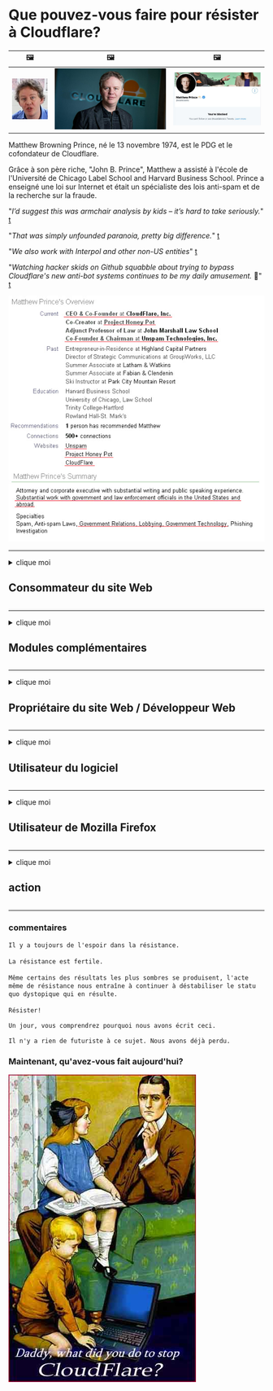 # Que pouvez-vous faire pour résister à Cloudflare?

| 🖼 | 🖼 | 🖼 |
| --- | --- | --- |
| ![](../image/matthew_prince_teen.jpg) | ![](../image/matthew_prince.jpg) | ![](../image/blockedbymatthewprince.jpg) |


Matthew Browning Prince, né le 13 novembre 1974, est le PDG et le cofondateur de Cloudflare.

Grâce à son père riche, "John B. Prince", Matthew a assisté à l'école de l'Université de Chicago Label School and Harvard Business School.
Prince a enseigné une loi sur Internet et était un spécialiste des lois anti-spam et de la recherche sur la fraude.


"*I’d suggest this was armchair analysis by kids – it’s hard to take seriously.*" [t](https://www.theguardian.com/technology/2015/nov/19/cloudflare-accused-by-anonymous-helping-isis)

"*That was simply unfounded paranoia, pretty big difference.*"  [t](https://twitter.com/xxdesmus/status/992757936123359233)

"*We also work with Interpol and other non-US entities*" [t](https://twitter.com/eastdakota/status/1203028504184360960)

"*Watching hacker skids on Github squabble about trying to bypass Cloudflare's new anti-bot systems continues to be my daily amusement.* 🍿" [t](https://twitter.com/eastdakota/status/1273277839102656515)


![](../image/whoismp.jpg)

---


<details>
<summary>clique moi

## Consommateur du site Web
</summary>


- Si le site Web que vous aimez utilise Cloudflare, dites-leur de ne pas utiliser Cloudflare.
  - Se plaindre sur les réseaux sociaux tels que Facebook, Reddit, Twitter ou Mastodon ne fait aucune différence. [Les actions sont plus bruyantes que les hashtags.](https://twitter.com/phyzonloop/status/1274132092490862594)
  - Essayez de contacter le propriétaire du site Web si vous souhaitez vous rendre utile.

[Cloudflare a dit](https://github.com/Eloston/ungoogled-chromium/issues/783):
```
Nous vous recommandons de contacter les administrateurs pour les services ou sites spécifiques avec lesquels vous rencontrez des problèmes et de partager votre expérience.
```

[Si vous ne le demandez pas, le propriétaire du site Web ne connaîtra jamais ce problème.](../PEOPLE.md)

![](../image/liberapay.jpg)

[Exemple réussi](https://counterpartytalk.org/t/turn-off-cloudflare-on-counterparty-co-plz/164/5).<br>
Vous avez un problème? [Élevez votre voix maintenant.](https://github.com/maraoz/maraoz.github.io/issues/1) Exemple ci-dessous.

```
Vous ne faites que contribuer à la censure des entreprises et à la surveillance de masse.
http://crimeflare.eu.org
```

```
Votre page Web se trouve dans le jardin clos privé abusant de la vie privée de CloudFlare.
http://crimeflare.eu.org
```

- Prenez le temps de lire la politique de confidentialité du site Web.
  - si le site Web est derrière Cloudflare ou si le site Web utilise des services connectés à Cloudflare.

Il doit expliquer ce qu'est le "Cloudflare" et demander la permission de partager vos données avec Cloudflare. Le non-respect de cette consigne entraînera un abus de confiance et le site Web en question doit être évité.

[Un exemple de politique de confidentialité acceptable est ici](https://archive.is/bDlTz) ("Subprocessors" > "Entity Name")

```
J'ai lu votre politique de confidentialité et je ne trouve pas le mot Cloudflare.
Je refuse de partager des données avec vous si vous continuez à transmettre mes données à Cloudflare.
http://crimeflare.eu.org
```

Ceci est un exemple de politique de confidentialité qui n'a pas le mot Cloudflare.
[Liberland Jobs](https://archive.is/daKIr) [privacy policy](https://docsend.com/view/feiwyte):

![](../image/cfwontobey.jpg)

Cloudflare a sa propre politique de confidentialité.
[Cloudflare adore faire du doxxing.](https://www.reddit.com/r/GamerGhazi/comments/2s64fe/be_wary_reporting_to_cloudflare/)

Voici un bon exemple de formulaire d'inscription de site Web.
AFAIK, aucun site Web ne le fait. Leur ferez-vous confiance?

```
En cliquant sur «S'inscrire à XYZ», vous acceptez nos conditions d'utilisation et notre déclaration de confidentialité.
Vous acceptez également de partager vos données avec Cloudflare et acceptez également la déclaration de confidentialité de cloudflare.
Si Cloudflare divulgue vos informations ou ne vous permet pas de vous connecter à nos serveurs, ce n'est pas de notre faute. [*]

[ S'inscrire ] [ je ne suis pas d'accord ]
```
[*] [PEOPLE.md](../PEOPLE.md)


- Essayez de ne pas utiliser leur service. N'oubliez pas que Cloudflare vous surveille.
  - ["I'm in your TLS, sniffin' your passworz"](../image/iminurtls.jpg)

- Recherchez un autre site Web. Il existe des alternatives et des opportunités sur Internet!

- Convainquez vos amis d'utiliser Tor au quotidien.
  - L'anonymat devrait être la norme de l'Internet ouvert!
  - [Notez que le projet Tor n'aime pas ce projet.](../HISTORY.md)

</details>

------

<details>
<summary>clique moi

## Modules complémentaires
</summary>

- Si votre navigateur est Firefox, Tor Browser ou Ungoogled Chromium, utilisez l'un de ces modules complémentaires ci-dessous.
  - Si vous souhaitez ajouter un autre nouveau module complémentaire, renseignez-vous d'abord.


| Nom | Développeur | Soutien | Peut bloquer | Peut notifier | Chrome |
| -------- | -------- | -------- | -------- | -------- | -------- |
| [Bloku Cloudflaron MITM-Atakon](../subfiles/addon/bcma.md) | #Addon | [ ? ](http://crimeflare.eu.org/) | **Oui**     | **Oui**     |  **Oui** |
| [Ĉu ligoj estas vundeblaj al MITM-atako?](../subfiles/addon/ismm.md) | #Addon | [ ? ](http://crimeflare.eu.org/) | Non     | **Oui**     |  **Oui** |
| [Ĉu ĉi tiuj ligoj blokos Tor-uzanton?](../subfiles/addon/isat.md) | #Addon | [ ? ](http://crimeflare.eu.org/) | Non     | **Oui**     |  **Oui** |
| [Block Cloudflare MITM Attack](https://trac.torproject.org/projects/tor/attachment/ticket/24351/block_cloudflare_mitm_attack-1.0.14.1-an%2Bfx.xpi)<br>[**DELETED BY TOR PROJECT**](../HISTORY.md) | nullius | [ ? ](../tool/block_cloudflare_mitm_fx), [Link](http://crimeflare.eu.org/) | **Oui**     | **Oui**     |  Non |
| [TPRB](http://sw.nnpaefp7pkadbxxkhz2agtbv2a4g5sgo2fbmv3i7czaua354334uqqad.onion/) | Sw | [ ? ](http://sw.nnpaefp7pkadbxxkhz2agtbv2a4g5sgo2fbmv3i7czaua354334uqqad.onion/) | **Oui**     | **Oui**     |  Non |
| [Detect Cloudflare](https://addons.mozilla.org/en-US/firefox/addon/detect-cloudflare/) | Frank Otto | [ ? ](https://github.com/traktofon/cf-detect) | Non     | **Oui**     |  Non |
| [True Sight](https://addons.mozilla.org/en-US/firefox/addon/detect-cloudflare-plus/) | claustromaniac | [ ? ](https://github.com/claustromaniac/detect-cloudflare-plus) | Non     | **Oui**     |  Non |
| [Which Cloudflare datacenter am I visiting?](https://addons.mozilla.org/en-US/firefox/addon/cf-pop/) | 依云 | [ ? ](https://github.com/lilydjwg/cf-pop) | Non     | **Oui**     |  Non |
| [My Privacy DNS - Link Details](https://mypdns.org/infrastructure/mypdns-reporter/-/blob/master/client/addon.md#mypdns-link-details) | My Privacy DNS | [ ? ](https://mypdns.org/MypDNS/support/-/issues) | Ingen     | **Ja**     |  Ingen |


- "Decentraleyes" peut arrêter la connexion à "CDNJS (Cloudflare)".
  - Il empêche de nombreuses requêtes d'atteindre les réseaux et sert des fichiers locaux pour empêcher les sites de se briser.
  - Le développeur a répondu: "[very concerning indeed](https://github.com/Synzvato/decentraleyes/issues/236#issuecomment-352049501)", "[widespread usage severely centralizes the web](https://github.com/Synzvato/decentraleyes/issues/251#issuecomment-366752049)"

- [Vous pouvez également supprimer ou vous méfier du certificat Cloudflare de votre autorité de certification (CA).](https://www.ssl.com/how-to/remove-root-certificate-firefox/)

</details>

------

<details>
<summary>clique moi

## Propriétaire du site Web / Développeur Web
</summary>


![](../image/word_cloudflarefree.jpg)

- N'utilisez pas la solution Cloudflare, période.
  - Vous pouvez faire mieux que ça, non? [Voici comment supprimer des abonnements, des plans, des domaines ou des comptes Cloudflare.](https://support.cloudflare.com/hc/en-us/articles/200167776-Removing-subscriptions-plans-domains-or-accounts)

| 🖼 | 🖼 |
| --- | --- |
| ![](../image/htmlalertcloudflare.jpg) | ![](../image/htmlalertcloudflare2.jpg) |

- Vous voulez plus de clients? Vous savez ce qu'il faut faire. L'indice est "au-dessus de la ligne".
  - [Bonjour, vous avez écrit "Nous prenons votre vie privée au sérieux" mais j'ai eu "Erreur 403 Proxy anonyme interdit non autorisé".](https://it.slashdot.org/story/19/02/19/0033255/stop-saying-we-take-your-privacy-and-security-seriously) Pourquoi bloquez-vous Tor ou VPN? Et pourquoi bloquez-vous les e-mails temporaires?

![](../image/anonexist.jpg)

- L'utilisation de Cloudflare augmentera les risques de panne. Les visiteurs ne peuvent pas accéder à votre site Web si votre serveur est en panne ou Cloudflare est en panne.
  - [Pensiez-vous vraiment que Cloudflare ne tomberait jamais en panne?](https://www.ibtimes.com/cloudflare-down-not-working-sites-producing-504-gateway-timeout-errors-2618008) [Another](https://twitter.com/Jedduff/status/1097875615997399040) [sample](https://twitter.com/search?f=tweets&vertical=default&q=Cloudflare%20is%20having%20problems). [Need more](../PEOPLE.md)?

![](../image/cloudflareinternalerror.jpg)

- L'utilisation de Cloudflare pour proxy votre «service API», «serveur de mise à jour logicielle» ou «flux RSS» nuira à votre client. Un client vous a appelé et vous a dit "Je ne peux plus utiliser votre API", et vous n'avez aucune idée de ce qui se passe. Cloudflare peut bloquer silencieusement votre client. Pensez-vous que ça va?
  - Il existe de nombreux services en ligne de lecteur RSS et de lecteur RSS. Pourquoi publiez-vous des flux RSS si vous n'autorisez pas les gens à s'abonner?

![](../image/rssfeedovercf.jpg)

- Avez-vous besoin d'un certificat HTTPS? Utilisez "Let's Encrypt" ou achetez-le simplement auprès d'une société CA.

- Avez-vous besoin d'un serveur DNS? Vous ne pouvez pas configurer votre propre serveur? Et eux: [Hurricane Electric Free DNS](https://dns.he.net/), [Dyn.com](https://dyn.com/dns/), [1984 Hosting](https://www.1984hosting.com/), [Afraid.Org (L'administrateur supprime votre compte si vous utilisez TOR)](https://freedns.afraid.org/)
  - [Alternativoj al DNS](../subfiles/alternative/domaindns.md)

- Vous recherchez un service d'hébergement? Gratuit seulement? Et eux: [Onion Service](http://vww6ybal4bd7szmgncyruucpgfkqahzddi37ktceo3ah7ngmcopnpyyd.onion/en/security/network-security/tor/onionservices-best-practices), [Free Web Hosting Area](https://freewha.com/), [Autistici/Inventati Web Site Hosting](https://www.autinv5q6en4gpf4.onion/services/website), [Github Pages](https://pages.github.com/), [Surge](https://surge.sh/)
  - [Alternatives à Cloudflare](../subfiles/alternative/cloudflare.md)

- Utilisez-vous "cloudflare-ipfs.com"? [Savez-vous que Cloudflare IPFS est mauvais?](../PEOPLE.md)

- Installez le pare-feu d'application Web tel que OWASP et Fail2Ban sur votre serveur et configurez-le correctement.
  - Bloquer Tor n'est pas une solution. Ne punissez pas tout le monde uniquement pour les petits mauvais utilisateurs.

- Redirigez ou empêchez les utilisateurs de "Cloudflare Warp" d'accéder à votre site Web. Et donnez une raison si vous le pouvez.

> Liste IP: "[Plages IP actuelles de Cloudflare](cloudflare_inc/)"

> A: Bloquez-les

```
server {
...
deny 173.245.48.0/20;
deny 103.21.244.0/22;
deny 103.22.200.0/22;
deny 103.31.4.0/22;
deny 141.101.64.0/18;
deny 108.162.192.0/18;
deny 190.93.240.0/20;
deny 188.114.96.0/20;
deny 197.234.240.0/22;
deny 198.41.128.0/17;
deny 162.158.0.0/15;
deny 104.16.0.0/12;
deny 172.64.0.0/13;
deny 131.0.72.0/22;
deny 2400:cb00::/32;
deny 2606:4700::/32;
deny 2803:f800::/32;
deny 2405:b500::/32;
deny 2405:8100::/32;
deny 2a06:98c0::/29;
deny 2c0f:f248::/32;
...
}
```

> B: Rediriger vers la page d'avertissement

```
http {
...
geo $iscf {
default 0;
173.245.48.0/20 1;
103.21.244.0/22 1;
103.22.200.0/22 1;
103.31.4.0/22 1;
141.101.64.0/18 1;
108.162.192.0/18 1;
190.93.240.0/20 1;
188.114.96.0/20 1;
197.234.240.0/22 1;
198.41.128.0/17 1;
162.158.0.0/15 1;
104.16.0.0/12 1;
172.64.0.0/13 1;
131.0.72.0/22 1;
2400:cb00::/32 1;
2606:4700::/32 1;
2803:f800::/32 1;
2405:b500::/32 1;
2405:8100::/32 1;
2a06:98c0::/29 1;
2c0f:f248::/32 1;
}
...
}

server {
...
if ($iscf) {rewrite ^ https://example.com/cfwsorry.php;}
...
}

<?php
header('HTTP/1.1 406 Not Acceptable');
echo <<<CLOUDFLARED
Thank you for visiting ourwebsite.com!<br />
We are sorry, but we can't serve you because your connection is being intercepted by Cloudflare.<br />
Please read http://crimeflare.eu.org for more information.<br />
CLOUDFLARED;
die();
```

- Configurez Tor Onion Service ou I2P insite si vous croyez en la liberté et accueillez les utilisateurs anonymes.

- Demandez conseil à d'autres opérateurs de double site Web Clearnet / Tor et faites-vous des amis anonymes!

</details>

------

<details>
<summary>clique moi

## Utilisateur du logiciel
</summary>


- Discord utilise CloudFlare. Des alternatives? Nous recommandons [**Briar** (Android)](https://f-droid.org/en/packages/org.briarproject.briar.android/), [Ricochet (PC)](https://ricochet.im/), [Tox + Tor (Android/PC)](https://tox.chat/download.html)
  - Briar inclut le démon Tor pour que vous n'ayez pas à installer Orbot.
  - Les développeurs Qwtch, Open Privacy, ont supprimé le projet stop_cloudflare de leur service git sans préavis.

- Si vous utilisez Debian GNU / Linux, ou tout autre dérivé, abonnez-vous: [bug #831835](https://bugs.debian.org/cgi-bin/bugreport.cgi?bug=831835). Et si vous le pouvez, aidez à vérifier le correctif et aidez le responsable à tirer la bonne conclusion quant à savoir s'il doit être accepté.

- Recommandez toujours ces navigateurs.

| Nom | Développeur | Soutien | Commenter |
| -------- | -------- | -------- | -------- |
| [Ungoogled-Chromium](https://ungoogled-software.github.io/ungoogled-chromium-binaries/) | Eloston | [ ? ](https://github.com/Eloston/ungoogled-chromium) | PC (Win, Mac, Linux)  _!Tor_ |
| [Bromite](https://www.bromite.org/fdroid) | Bromite | [ ? ](https://github.com/bromite/bromite/issues) | Android  _!Tor_ |
| [Tor Browser](https://www.torproject.org/download/) | Tor Project | [ ? ](https://support.torproject.org/) | PC (Win, Mac, Linux)  _Tor_|
| [Tor Browser Android](https://www.torproject.org/download/) | Tor Project | [ ? ](https://support.torproject.org/) | Android  _Tor_|
| [Onion Browser](https://itunes.apple.com/us/app/onion-browser/id519296448?mt=8) | Mike Tigas | [ ? ](https://github.com/OnionBrowser/OnionBrowser/issues) | Apple iOS  _Tor_|
| [GNU/Icecat](https://www.gnu.org/software/gnuzilla/) | GNU | [ ? ](https://www.gnu.org/software/gnuzilla/) | PC (Linux) |
| [IceCatMobile](https://f-droid.org/en/packages/org.gnu.icecat/) | GNU | [ ? ](https://lists.gnu.org/mailman/listinfo/bug-gnuzilla) | Android |
| [Iridium Browser](https://iridiumbrowser.de/about/) | Iridium | [ ? ](https://github.com/iridium-browser/iridium-browser/) | PC (Win, Mac, Linux, OpenBSD) |


La confidentialité des autres logiciels est imparfaite. Cela ne veut pas dire que le navigateur Tor est "parfait".
Il n'y a pas de 100% sécurisé ni 100% privé sur Internet et la technologie.

- Vous ne voulez pas utiliser Tor? Vous pouvez utiliser n'importe quel navigateur avec le démon Tor.
  - [Notez que le projet Tor n'aime pas ça.](https://support.torproject.org/tbb/tbb-9/) Utilisez le navigateur Tor si vous êtes en mesure de le faire.
- [Comment utiliser Chromium avec Tor](../subfiles/chromium_tor.md)


Parlons de la confidentialité des autres logiciels.

- [Si vous avez vraiment besoin d'utiliser Firefox, choisissez "Firefox ESR".](https://www.mozilla.org/en-US/firefox/organizations/)
  - [Firefox - Chien de garde des logiciels espions](https://spyware.neocities.org/articles/firefox.html)
  - [Firefox rejette la liberté d'expression et interdit la liberté d'expression](https://web.archive.org/web/20200423010026/https://reclaimthenet.org/firefox-rejects-free-speech-bans-free-speech-commenting-plugin-dissenter-from-its-extensions-gallery/)
  - ["Plus de 100 votes contre. Il semble que demander à un éditeur de logiciels de s'en tenir à ... le logiciel est tout simplement trop de nos jours."](https://old.reddit.com/r/firefox/comments/gutdiw/weve_got_work_to_do_the_mozilla_blog/fslbbb6/)
  - [Euh, pourquoi Firefox me montre-t-il des liens sponsorisés dans ma barre d'URL?](https://www.reddit.com/r/firefox/comments/jybx2w/uh_why_is_firefox_showing_me_sponsored_links_in/)
  - [Mozilla - Diable incarné](https://digdeeper.neocities.org/ghost/mozilla.html)

- [N'oubliez pas que Mozilla utilise le service Cloudflare.](https://www.robtex.com/dns-lookup/www.mozilla.org) [Ils utilisent également le service DNS de Cloudflare sur leur produit.](https://www.theregister.co.uk/2018/03/21/mozilla_testing_dns_encryption/)

- [Mozilla a officiellement rejeté ce ticket.](https://bugzilla.mozilla.org/show_bug.cgi?id=1426618)

- [Firefox Focus est une blague.](https://github.com/mozilla-mobile/focus-android/issues/1743) [Ils ont promis de désactiver la télémétrie, mais ils l'ont changé.](https://github.com/mozilla-mobile/focus-android/issues/4210)

- [Le développeur de PaleMoon / Basilisk adore Cloudflare.](https://github.com/mozilla-mobile/focus-android/issues/1743#issuecomment-345993097)
  - [Le serveur d'archives de Pale Moon a piraté et propagé des logiciels malveillants pendant 18 mois](https://www.reddit.com/r/privacytoolsIO/comments/cc808y/pale_moons_archive_server_hacked_and_spread/)
  - Il déteste aussi les utilisateurs de Tor - "[Qu'il soit hostile envers Tor. Je pense que la plupart des sites devraient être hostiles envers Tor compte tenu de son facteur d'abus extrêmement élevé.](https://github.com/yacy/yacy_search_server/issues/314#issuecomment-565932097)"

- [Waterfox a un grave problème de "téléphones à la maison"](https://spyware.neocities.org/articles/waterfox.html)

- [Google Chrome est un logiciel espion.](https://www.gnu.org/proprietary/malware-google.en.html)
  - [Google profile votre activité.](https://spyware.neocities.org/articles/chrome.html)

- [SRWare Iron établit trop de connexions téléphoniques à la maison.](https://spyware.neocities.org/articles/iron.html) Il se connecte également aux domaines Google.

- [Brave Browser liste blanche des trackers Facebook / Twitter.](https://www.bleepingcomputer.com/news/security/facebook-twitter-trackers-whitelisted-by-brave-browser/)
  - [Voici d'autres problèmes.](https://spyware.neocities.org/articles/brave.html)
  - [identifiant d'affilié binance](https://twitter.com/cryptonator1337/status/1269594587716374528)

- [Microsoft Edge permet à Facebook d'exécuter du code Flash derrière le dos des utilisateurs.](https://www.zdnet.com/article/microsoft-edge-lets-facebook-run-flash-code-behind-users-backs/)

- [Vivaldi ne respecte pas votre vie privée.](https://spyware.neocities.org/articles/vivaldi.html)

- [Niveau de logiciel espion Opera: extrêmement élevé](https://spyware.neocities.org/articles/opera.html)

- Apple iOS: [Vous ne devriez pas du tout utiliser iOS, principalement parce qu'il s'agit d'un malware.](https://www.gnu.org/proprietary/malware-apple.html)

Par conséquent, nous recommandons uniquement le tableau ci-dessus. Rien d'autre.

</details>

------

<details>
<summary>clique moi

## Utilisateur de Mozilla Firefox
</summary>


- "Firefox Nightly" enverra des informations de niveau de débogage aux serveurs Mozilla sans méthode de désactivation.
  - [Les serveurs Mozilla sont derrière Cloudflare](https://www.digwebinterface.com/?hostnames=www.mozilla.org%0D%0Amozilla.cloudflare-dns.com&type=&ns=resolver&useresolver=8.8.4.4&nameservers=)

- Il est possible d'interdire à Firefox de se connecter aux serveurs Mozilla.
  - [Guide des modèles de politiques de Mozilla](https://github.com/mozilla/policy-templates/blob/master/README.md)
  - Gardez à l'esprit que cette astuce pourrait cesser de fonctionner dans les versions ultérieures, car Mozilla aime se mettre sur liste blanche.
  - Utilisez un pare-feu et un filtre DNS pour les bloquer complètement.

"`/distribution/policies.json`"

>     "WebsiteFilter": {
> 		"Block": [
> 		"*://*.mozilla.com/*",
> 		"*://*.mozilla.net/*",
> 		"*://*.mozilla.org/*",
> 		"*://webcompat.com/*",
> 		"*://*.firefox.com/*",
> 		"*://*.thunderbird.net/*",
> 		"*://*.cloudflare.com/*"
> 		]
>     },


- ~~Signalez un bug sur le tracker de Mozilla, en leur disant de ne pas utiliser Cloudflare.~~ Il y avait un rapport de bogue sur bugzilla. De nombreuses personnes ont fait part de leur inquiétude, mais le bogue a été caché par l'administrateur en 2018.

- Vous pouvez désactiver DoH dans Firefox.
  - [Changer le fournisseur DNS par défaut de Firefox](../subfiles/change-firefox-dns.md)

![](../image/firefoxdns.jpg)

- [Si vous souhaitez utiliser un DNS non-FAI, envisagez d'utiliser le service DNS OpenNIC Tier2 ou l'un des services DNS non-Cloudflare.](https://wiki.opennic.org/start)
![](../image/opennic.jpg)
  - Bloquez Cloudflare avec DNS. [Crimeflare DNS](../subfiles/service/publicdns.md)

- Vous pouvez utiliser Tor comme résolveur DNS. [Si vous n'êtes pas un expert de Tor, posez la question ici.](https://tor.stackexchange.com/)

> **Comment?**
> 1. Téléchargez Tor et installez-le sur votre ordinateur.
> 2. Ajoutez cette ligne au fichier "torrc".
> DNSPort 127.0.0.1:53
> 3. Redémarrez Tor.
> 4. Réglez le serveur DNS de votre ordinateur sur "127.0.0.1".

</details>

------

<details>
<summary>clique moi

## action
</summary>


- Parlez aux autres autour de vous des dangers de Cloudflare.

- [Aidez à améliorer ce référentiel.](http://crimeflare.eu.org)
  - Les listes, les arguments contre et les détails.

- [Documentez et rendez très public les problèmes liés à Cloudflare (et aux entreprises similaires), en veillant à mentionner ce référentiel lorsque vous le faites](http://crimeflare.eu.org) :)

- Faites en sorte que davantage de personnes utilisent Tor par défaut afin qu'elles puissent découvrir le Web du point de vue de différentes parties du monde.

- Créez des groupes, dans les médias sociaux et dans l'espace de viande, dédiés à la libération du monde de Cloudflare.

- Le cas échéant, créez un lien vers ces groupes sur ce référentiel - cela peut être un endroit pour coordonner le travail en groupe.

- [Démarrez une coopérative qui peut fournir une alternative non professionnelle significative à Cloudflare.](../subfiles/alternative/cloudflare.md)

- Faites-nous part de toutes les alternatives pour aider au moins à fournir une défense multicouche contre Cloudflare.

- Si vous êtes un client Cloudflare, définissez vos paramètres de confidentialité et attendez qu'ils les enfreignent.
  - [Ensuite, portez-les sous des accusations anti-spam / violation de la vie privée.](https://twitter.com/thexpaw/status/1108424723233419264)

- Si vous êtes aux États-Unis d'Amérique et que le site Web en question est une banque ou un comptable, essayez de faire pression sur la loi Gramm – Leach – Bliley Act ou de la loi Americans with DIsabilities Act et indiquez-nous jusqu'où vous en êtes. .

- Si le site Web est un site gouvernemental, essayez d'exercer une pression juridique en vertu du 1er amendement de la Constitution américaine.

- Si vous êtes citoyen de l'UE, contactez le site Web pour envoyer vos informations personnelles conformément au règlement général sur la protection des données. S'ils refusent de vous donner vos informations, c'est une violation de la loi.

- Pour les entreprises qui prétendent offrir des services sur leur site Web, essayez de les signaler comme de «fausses publicités» aux organisations de protection des consommateurs et à BBB. Les sites Web Cloudflare sont desservis par des serveurs Cloudflare.

- [L'UIT suggère dans le contexte américain que Cloudflare commence à devenir suffisamment grand pour que la loi antitrust puisse leur être imposée.](https://www.itu.int/en/ITU-T/Workshops-and-Seminars/20181218/Documents/Geoff_Huston_Presentation.pdf)

- Il est concevable que la version 4 de la GNU GPL puisse inclure une disposition contre le stockage du code source derrière un tel service, exigeant pour tous les programmes GPLv4 et ultérieurs qu'au moins le code source soit accessible via un support qui ne discrimine pas les utilisateurs de Tor.

- [Se vi uzas Mastodon bonvolu sekvi la konton Mitigator](../subfiles/service/altlink.md).

</details>

------

### commentaires

```
Il y a toujours de l'espoir dans la résistance.

La résistance est fertile.

Même certains des résultats les plus sombres se produisent, l'acte même de résistance nous entraîne à continuer à déstabiliser le statu quo dystopique qui en résulte.

Résister!
```

```
Un jour, vous comprendrez pourquoi nous avons écrit ceci.
```

```
Il n'y a rien de futuriste à ce sujet. Nous avons déjà perdu.
```

### Maintenant, qu'avez-vous fait aujourd'hui?


![](../image/stopcf.jpg)
